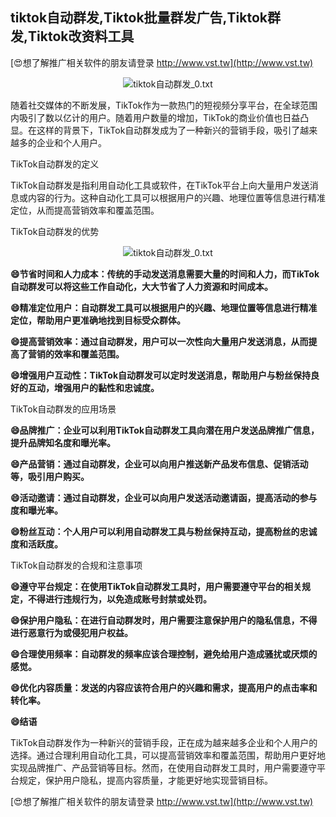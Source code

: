 ## **tiktok自动群发,Tiktok批量群发广告,Tiktok群发,Tiktok改资料工具**

[😍想了解推广相关软件的朋友请登录 http://www.vst.tw](http://www.vst.tw)

 <center><img src="https://vst.tw/MP4/tuiguang/png/3.png" alt="tiktok自动群发_0.txt"></center>

随着社交媒体的不断发展，TikTok作为一款热门的短视频分享平台，在全球范围内吸引了数以亿计的用户。随着用户数量的增加，TikTok的商业价值也日益凸显。在这样的背景下，TikTok自动群发成为了一种新兴的营销手段，吸引了越来越多的企业和个人用户。

TikTok自动群发的定义

TikTok自动群发是指利用自动化工具或软件，在TikTok平台上向大量用户发送消息或内容的行为。这种自动化工具可以根据用户的兴趣、地理位置等信息进行精准定位，从而提高营销效率和覆盖范围。

TikTok自动群发的优势

 <center><img src="https://vst.tw/MP4/tuiguang/png/2.png" alt="tiktok自动群发_0.txt"></center>

**😄节省时间和人力成本：传统的手动发送消息需要大量的时间和人力，而TikTok自动群发可以将这些工作自动化，大大节省了人力资源和时间成本。**

**😄精准定位用户：自动群发工具可以根据用户的兴趣、地理位置等信息进行精准定位，帮助用户更准确地找到目标受众群体。**

**😄提高营销效率：通过自动群发，用户可以一次性向大量用户发送消息，从而提高了营销的效率和覆盖范围。**

**😄增强用户互动性：TikTok自动群发可以定时发送消息，帮助用户与粉丝保持良好的互动，增强用户的黏性和忠诚度。**

TikTok自动群发的应用场景

**😄品牌推广：企业可以利用TikTok自动群发工具向潜在用户发送品牌推广信息，提升品牌知名度和曝光率。**

**😄产品营销：通过自动群发，企业可以向用户推送新产品发布信息、促销活动等，吸引用户购买。**

**😄活动邀请：通过自动群发，企业可以向用户发送活动邀请函，提高活动的参与度和曝光率。**

**😄粉丝互动：个人用户可以利用自动群发工具与粉丝保持互动，提高粉丝的忠诚度和活跃度。**

TikTok自动群发的合规和注意事项

**😄遵守平台规定：在使用TikTok自动群发工具时，用户需要遵守平台的相关规定，不得进行违规行为，以免造成账号封禁或处罚。**

**😄保护用户隐私：在进行自动群发时，用户需要注意保护用户的隐私信息，不得进行恶意行为或侵犯用户权益。**

**😄合理使用频率：自动群发的频率应该合理控制，避免给用户造成骚扰或厌烦的感觉。**

**😄优化内容质量：发送的内容应该符合用户的兴趣和需求，提高用户的点击率和转化率。**

**😄结语**

TikTok自动群发作为一种新兴的营销手段，正在成为越来越多企业和个人用户的选择。通过合理利用自动化工具，可以提高营销效率和覆盖范围，帮助用户更好地实现品牌推广、产品营销等目标。然而，在使用自动群发工具时，用户需要遵守平台规定，保护用户隐私，提高内容质量，才能更好地实现营销目标。

[😍想了解推广相关软件的朋友请登录 http://www.vst.tw](http://www.vst.tw)




